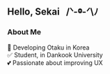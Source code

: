 ## Hello, Sekai &nbsp; /ᐠ-ⱉ-ᐟ\ﾉ

### About Me

🚀 Developing Otaku in Korea </br>
✅ Student, in Dankook University </br>
💕 Passionate about improving UX </br>
